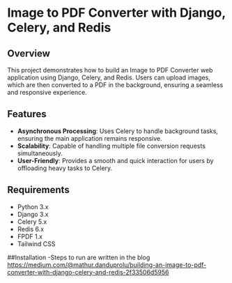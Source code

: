 # Image to PDF Converter with Django, Celery, and Redis

## Overview

This project demonstrates how to build an Image to PDF Converter web application using Django, Celery, and Redis. Users can upload images, which are then converted to a PDF in the background, ensuring a seamless and responsive experience.

## Features

- **Asynchronous Processing**: Uses Celery to handle background tasks, ensuring the main application remains responsive.
- **Scalability**: Capable of handling multiple file conversion requests simultaneously.
- **User-Friendly**: Provides a smooth and quick interaction for users by offloading heavy tasks to Celery.

## Requirements

- Python 3.x
- Django 3.x
- Celery 5.x
- Redis 6.x
- FPDF 1.x
- Tailwind CSS

##Installation
-Steps to run are written in the blog <https://medium.com/@mathur.danduprolu/building-an-image-to-pdf-converter-with-django-celery-and-redis-2f33506d5956>

